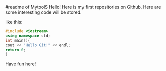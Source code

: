 #readme of MytoolS
    Hello! Here is my first repositories on Github.
Here are some interesting code will be stored.

like this: 
``` c++
#include <iostream> 
using namespace std; 
int main(){ 
cout << "Hello Git!" << endl; 
return 0; 
}
```

Have fun here!
